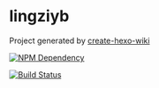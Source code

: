 # lingziyb

Project generated by [create-hexo-wiki](https://tech-query.me/create-hexo-wiki/)

[![NPM Dependency](https://david-dm.org/lingziyb/lingziyb.github.io.svg)](https://david-dm.org/lingziyb/lingziyb.github.io)

[![Build Status](https://travis-ci.com/lingziyb/lingziyb.github.io.svg?branch=master)](https://travis-ci.com/lingziyb/lingziyb.github.io)